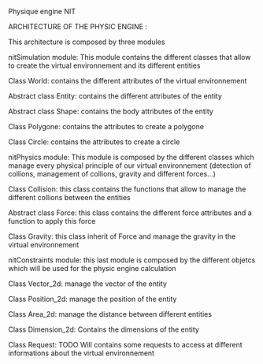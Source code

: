 
Physique engine NIT 

ARCHITECTURE OF THE PHYSIC ENGINE :

This architecture is composed by three modules


nitSimulation module: This module contains the different classes that allow to create the virtual environnement and its different entities

Class World: contains the different attributes of the virtual environnement

Abstract class Entity: contains the different attributes of the entity

Abstract class Shape: contains the body attributes of the entity

Class Polygone: contains the attributes to create a polygone

Class Circle: contains the attributes to create a circle


nitPhysics module: This module is composed by the different classes which manage every physical principle of our virtual environnement (detection of collions, management of collions, gravity and different forces...)

Class Collision: this class contains the functions that allow to manage the different collions between the entities

Abstract class Force: this class contains the different force attributes and a function to apply this force

Class Gravity: this class inherit of Force and manage the gravity in the virtual environnement


nitConstraints module: this last module is composed by the different objetcs which will be used for the physic engine calculation

Class Vector_2d: manage the vector of the entity

Class Position_2d: manage the position of the entity

Class Area_2d: manage the distance between different entities

Class Dimension_2d:  Contains the dimensions of the entity

Class Request: TODO Will contains some requests to access at different informations about the virtual environnement
